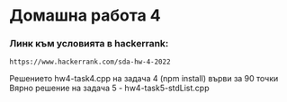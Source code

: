 # Домашна работа 4

### Линк към условията в hackerrank:
`https://www.hackerrank.com/sda-hw-4-2022`

Решението hw4-task4.cpp на задача 4 (npm install) върви за 90 точки
Вярно решение на задача 5 - hw4-task5-stdList.cpp